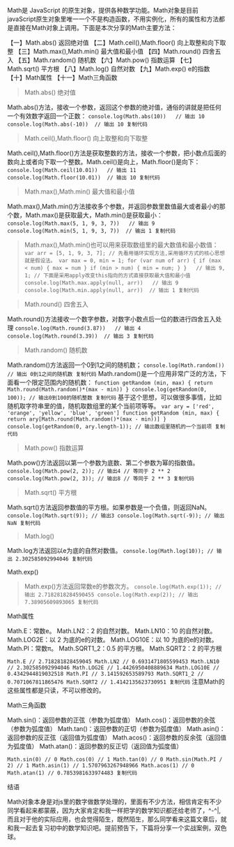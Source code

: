 Math是 JavaScript 的原生对象，提供各种数学功能。Math对象是目前javaScript原生对象里唯一一个不是构造函数，不用实例化，所有的属性和方法都是直接在Math对象上调用。下面是本次分享的Math主要方法：

【一】Math.abs() 返回绝对值
【二】Math.ceil(),Math.floor() 向上取整和向下取整
【三】Math.max(),Math.min() 最大值和最小值
【四】Math.round() 四舍五入
【五】Math.random() 随机数
【六】Math.pow() 指数运算
【七】Math.sqrt() 平方根
【八】Math.log() 自然对数
【九】Math.exp() e的指数
【十】Math属性
【十一】Math三角函数


> Math.abs() 绝对值

Math.abs()方法，接收一个参数，返回这个参数的绝对值，通俗的讲就是把任何一个有效数字返回一个正数：
`
console.log(Math.abs(10))   // 输出 10
console.log(Math.abs(-10))  // 输出 10
复制代码
`

> Math.ceil(),Math.floor() 向上取整和向下取整

Math.ceil(),Math.floor()方法是获取整数的方法，接收一个参数，把小数点后面的数向上或者向下取一个整数。Math.ceil()是向上，Math.floor()是向下：
`
console.log(Math.ceil(10.01))   // 输出 11
console.log(Math.floor(10.01))  // 输出 10
复制代码
`

> Math.max(),Math.min() 最大值和最小值

Math.max(),Math.min()方法接收多个参数，并返回参数里数值最大或者最小的那个数，Math.max()是获取最大，Math.min()是获取最小：
`
console.log(Math.max(5, 1, 9, 3, 7))   // 输出 9
console.log(Math.min(5, 1, 9, 3, 7))  // 输出 1
复制代码
`
> Math.max(),Math.min()也可以用来获取数组里的最大数值和最小数值：
`
var arr = [5, 1, 9, 3, 7];
// 先看用循环实现方法,采用循环方式的核心思想就是假设法。
var max = 0, min = 1;
for (var num of arr) {
    if (max < num) {
		max = num
	}
	if (min > num) {
		min = num;
	}
}   // 输出 9, 1;
// 下面是采用apply改变this指向的方式直接获取最大值和最小值
console.log(Math.max.apply(null, arr))   // 输出 9
console.log(Math.min.apply(null, arr))  // 输出 1
复制代码
`

> Math.round() 四舍五入

Math.round()方法接收一个数字参数，对数字小数点后一位的数进行四舍五入处理
`
console.log(Math.round(3.87))   // 输出 4
console.log(Math.round(3.39))  // 输出 3
复制代码
`

> Math.random() 随机数

Math.random()方法返回一个0到1之间的随机数；
`
console.log(Math.random())   // 输出 0到1之间的随机数
复制代码
`
Math.random()是一个应用非常广泛的方法，下面看一个限定范围内的随机数：
`
function getRandom (min, max) {
	return	Math.round(Math.random()*(max - min))
}
console.log(getRandom(0, 100)); // 输出0到100的随机整数
复制代码
`
基于这个思想，可以做很多事情，比如随机取字符串里的值，随机取数组里的某个当前项等等。
`
var ary = ['red', 'orange', 'yellow', 'blue', 'green']
function getRandom (min, max) {
		 return	ary[Math.round(Math.random()*(max - min))]
	}
console.log(getRandom(0, ary.length-1)); // 输出数组里随机的一个当前项
复制代码
`

> Math.pow() 指数运算

Math.pow()方法返回以第一个参数为底数、第二个参数为幂的指数值。
`
console.log(Math.pow(2, 2)); // 输出4
// 等同于 2 ** 2
console.log(Math.pow(2, 3)); // 输出8
// 等同于 2 ** 3
复制代码
`

> Math.sqrt() 平方根

Math.sqrt()方法返回参数值的平方根。如果参数是一个负值，则返回NaN。
`
console.log(Math.sqrt(9)); // 输出3
console.log(Math.sqrt(-9)); // 输出NaN
复制代码
`

> Math.log()

Math.log方法返回以e为底的自然对数值。
`
console.log(Math.log(10)); // 输出 2.302585092994046
复制代码
`

Math.exp()

> Math.exp()方法返回常数e的参数次方。
`
console.log(Math.exp(1)); // 输出 2.7182818284590455
console.log(Math.exp(2)); // 输出 7.38905609893065
复制代码
`

Math属性


Math.E：常数e。
Math.LN2：2 的自然对数。
Math.LN10：10 的自然对数。
Math.LOG2E：以 2 为底的e的对数。
Math.LOG10E：以 10 为底的e的对数。
Math.PI：常数π。
Math.SQRT1_2：0.5 的平方根。
Math.SQRT2：2 的平方根

`
Math.E // 2.718281828459045
Math.LN2 // 0.6931471805599453
Math.LN10 // 2.302585092994046
Math.LOG2E // 1.4426950408889634
Math.LOG10E // 0.4342944819032518
Math.PI // 3.141592653589793
Math.SQRT1_2 // 0.7071067811865476
Math.SQRT2 // 1.4142135623730951
复制代码
`
注意Math的这些属性都是只读，不可以修改的。

Math三角函数


Math.sin()：返回参数的正弦（参数为弧度值）
Math.cos()：返回参数的余弦（参数为弧度值）
Math.tan()：返回参数的正切（参数为弧度值）
Math.asin()：返回参数的反正弦（返回值为弧度值）
Math.acos()：返回参数的反余弦（返回值为弧度值）
Math.atan()：返回参数的反正切（返回值为弧度值）

`
Math.sin(0) // 0
Math.cos(0) // 1
Math.tan(0) // 0
Math.sin(Math.PI / 2) // 1
Math.asin(1) // 1.5707963267948966
Math.acos(1) // 0
Math.atan(1) // 0.7853981633974483
复制代码
`

结语

Math对象本身是对js里的数字做数学处理的，里面有不少方法，相信肯定有不少同学看起来都蒙蔽，因为大家肯定和我一样把学的数学知识都还给老师了，^-^|,而且对于他的实际应用，也会觉得陌生，既然陌生，那么同学看来这篇文章后，就和我一起去复习初中的数学知识吧。提前预告下，下篇将分享一个实战案例，双色球。

